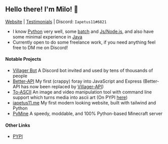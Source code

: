 ## Hello there<!-- general kenobi -->! I'm Milo! :wave:
[Website](https://iapetus11.me/) | [Testimonials](https://github.com/Iapetus-11/The-Helped) | Discord: `Iapetus11#6821`

* I know [Python](https://github.com/Iapetus-11?tab=repositories&q=&type=&language=python) very well, some [batch](https://github.com/Iapetus-11?tab=repositories&q=&type=&language=batchfile) and [Js/Node.js](https://github.com/Iapetus-11?tab=repositories&q=&type=&language=javascript), and also have some minimal experience in [Java](https://github.com/Iapetus-11?tab=repositories&q=&type=&language=java)
* Currently open to do some freelance work, if you need anything feel free to DM me on Discord! 

#### Notable Projects
* [Villager Bot](https://github.com/Villager-Dev/Villager-Bot) A Discord bot invited and used by tens of thousands of people
* [Better-API](https://github.com/Iapetus-11/Better-API) My first (crappy) foray into JavaScript and Express (Better-API has now been replaced by [Villager-API](https://github.com/Villager-Dev/Villager-API))
* [To-ASCII](https://github.com/Iapetus-11/to-ascii) An image and video manipulation tool with command line support which turns media into ascii art (On PYPI [here](https://pypi.org/project/to-ascii/))
* [iapetus11.me](https://iapetus11.me) My first modern looking website, built with tailwind and Python
* [PyMine](https://github.com/py-mine/PyMine) A speedy, moddable, and 100% Python-based Minecraft server

#### Other Links
* [PYPI](https://pypi.org/user/Iapetus11/)
